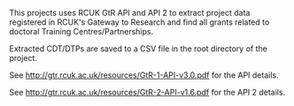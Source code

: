 This projects uses RCUK GtR API and API 2 to extract project data registered in RCUK's Gateway to Research
and find all grants related to doctoral Training Centres/Partnerships.

Extracted CDT/DTPs are saved to a CSV file in the root directory of the project.

See http://gtr.rcuk.ac.uk/resources/GtR-1-API-v3.0.pdf for the API details.

See http://gtr.rcuk.ac.uk/resources/GtR-2-API-v1.6.pdf for the API 2 details.